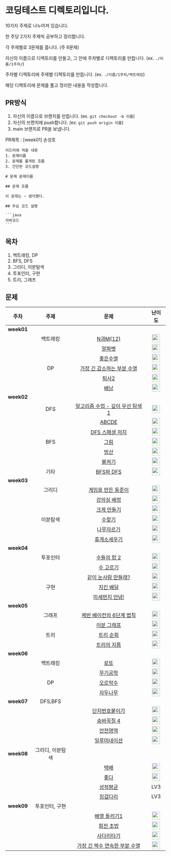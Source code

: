 # 코딩테스트 디렉토리입니다.

10가지 주제로 나누어져 있습니다.

한 주당 2가지 주제씩 공부하고 정리합니다.

각 주제별로 3문제를 풉니다. (주 6문제)

자신의 이름으로 디렉토리를 만들고, 그 안에 주차별로 디렉토리를 만듭니다. (ex. `./이름/1주차/`)

주차별 디렉토리에 주제별 디렉토리를 만듭니다. (ex. `./이름/1주차/백트래킹`)

해당 디렉토리에 문제를 풀고 정리한 내용을 작성합니다.

## PR방식

1. 자신의 이름으로 브랜치를 만듭니다. (ex. `git checkout -b 이름`)
2. 자신의 브랜치에 push합니다. (ex. `git push origin 이름`)
3. main 브랜치로 PR을 보냅니다.

PR제목 : [week01] 손성호

````
리드미에 적을 내용
1. 문제이름
2. 문제를 풀게된 흐름
3. 간단한 코드설명

# 문제 문제이름

## 문제 흐름

이 문제는 ~ 생각했다.

## 주요 코드 설명

```java
자바코드
```

````

## 목차

1. 백트래킹, DP
2. BFS, DFS
3. 그리디, 이분탐색
4. 투포인터, 구현
5. 트리, 그래프

## 문제

| 주차 | 주제 | 문제 | 난이도 |
| :-: | :-: | :--: | :--: |
| **week01**|
| | 백트래킹 | [N과M(12)](https://www.acmicpc.net/problem/15666) | <img src="https://static.solved.ac/tier_small/9.svg" height="25" align="center"/> |
| | | [알파벳](https://www.acmicpc.net/problem/1987) | <img src="https://static.solved.ac/tier_small/12.svg" height="25" align="center"/> |
| | | [좋은수열](https://www.acmicpc.net/problem/2661) | <img src="https://static.solved.ac/tier_small/12.svg" height="25" align="center"/> |
| | DP | [가장 긴 감소하는 부분 수열](https://www.acmicpc.net/problem/11722) | <img src="https://static.solved.ac/tier_small/9.svg" height="25" align="center"/> |
| | | [퇴사2](https://www.acmicpc.net/problem/15486) | <img src="https://static.solved.ac/tier_small/11.svg" height="25" align="center"/> |
| | | [배낭](https://www.acmicpc.net/problem/12865) | <img src="https://static.solved.ac/tier_small/11.svg" height="25" align="center"/> |
| **week02**|
| | DFS | [알고리즘 수업 - 깊이 우선 탐색 1](https://www.acmicpc.net/problem/24479) | <img src="https://static.solved.ac/tier_small/9.svg" height="25" align="center"/> |
| | | [ABCDE](https://www.acmicpc.net/problem/13023) | <img src="https://static.solved.ac/tier_small/12.svg" height="25" align="center"/> |
| | | [DFS 스페셜 저지](https://www.acmicpc.net/problem/16964) | <img src="https://static.solved.ac/tier_small/13.svg" height="25" align="center"/> |
| | BFS | [그림](https://www.acmicpc.net/problem/1926) | <img src="https://static.solved.ac/tier_small/10.svg" height="25" align="center"/> |
| | | [빙산](https://www.acmicpc.net/problem/2573) | <img src="https://static.solved.ac/tier_small/12.svg" height="25" align="center"/> |
| | | [불켜기](https://www.acmicpc.net/problem/11967) | <img src="https://static.solved.ac/tier_small/14.svg" height="25" align="center"/> |
| | 기타 | [BFS와 DFS](https://www.acmicpc.net/problem/1260) | <img src="https://static.solved.ac/tier_small/9.svg" height="25" align="center"/> |
| **week03**|
| | 그리디 | [게임을 만든 동준이](https://www.acmicpc.net/problem/2847) | <img src="https://static.solved.ac/tier_small/7.svg" height="25" align="center"/> |
| | | [강의실 배정](https://www.acmicpc.net/problem/11000) | <img src="https://static.solved.ac/tier_small/11.svg" height="25" align="center"/> |
| | | [크게 만들기](https://www.acmicpc.net/problem/2812) | <img src="https://static.solved.ac/tier_small/13.svg" height="25" align="center"/> |
| | 이분탐색 | [수찾기](https://www.acmicpc.net/problem/1920) | <img src="https://static.solved.ac/tier_small/7.svg" height="25" align="center"/> |
| | | [나무자르기](https://www.acmicpc.net/problem/2805) | <img src="https://static.solved.ac/tier_small/9.svg" height="25" align="center"/> |
| | | [휴게소세우기](https://www.acmicpc.net/problem/1477) | <img src="https://static.solved.ac/tier_small/12.svg" height="25" align="center"/> |
| **week04**|
| | 투포인터 | [수들의 합 2](https://www.acmicpc.net/problem/2003) | <img src="https://static.solved.ac/tier_small/7.svg" height="25" align="center"/> |
| | | [수 고르기](https://www.acmicpc.net/problem/2230) | <img src="https://static.solved.ac/tier_small/11.svg" height="25" align="center"/> |
| | | [같이 눈사람 만들래?](https://www.acmicpc.net/problem/20366) | <img src="https://static.solved.ac/tier_small/13.svg" height="25" align="center"/> |
| | 구현 | [치킨 배달](https://www.acmicpc.net/problem/15686) | <img src="https://static.solved.ac/tier_small/11.svg" height="25" align="center"/> |
| | | [미세먼지 안녕!](https://www.acmicpc.net/problem/17144) | <img src="https://static.solved.ac/tier_small/13.svg" height="25" align="center"/> |
| **week05**|
| | 그래프 | [케빈 베이컨의 6단계 법칙](https://www.acmicpc.net/problem/1389) | <img src="https://static.solved.ac/tier_small/10.svg" height="25" align="center"/> |
| | | [이분 그래프](https://www.acmicpc.net/problem/1707) | <img src="https://static.solved.ac/tier_small/12.svg" height="25" align="center"/> |
| | 트리 | [트리 순회](https://www.acmicpc.net/problem/1991) | <img src="https://static.solved.ac/tier_small/10.svg" height="25" align="center"/> |
| | | [트리의 지름](https://www.acmicpc.net/problem/1967) | <img src="https://static.solved.ac/tier_small/12.svg" height="25" align="center"/> |
| **week06**|
| | 백트래킹 | [로또](https://www.acmicpc.net/problem/6603) | <img src="https://static.solved.ac/tier_small/9.svg" height="25" align="center"/> |
| | | [무기공학](https://www.acmicpc.net/problem/18430) | <img src="https://static.solved.ac/tier_small/12.svg" height="25" align="center"/> |
| | DP | [오르막수](https://www.acmicpc.net/problem/11057) | <img src="https://static.solved.ac/tier_small/10.svg" height="25" align="center"/> |
| | | [자두나무](https://www.acmicpc.net/problem/2240) | <img src="https://static.solved.ac/tier_small/11.svg" height="25" align="center"/> |
| **week07**| DFS,BFS |
| | | [단지번호붙이기](https://www.acmicpc.net/problem/2667) | <img src="https://static.solved.ac/tier_small/10.svg" height="25" align="center"/> |
| |  | [숨바꼭질 4](https://www.acmicpc.net/problem/13913) | <img src="https://static.solved.ac/tier_small/12.svg" height="25" align="center"/> |
| | | [안전영역](https://www.acmicpc.net/problem/2468) | <img src="https://static.solved.ac/tier_small/10.svg" height="25" align="center"/> |
| | | [일루미네이션](https://www.acmicpc.net/problem/5547) | <img src="https://static.solved.ac/tier_small/12.svg" height="25" align="center"/> |
| **week08**| 그리디, 이분탐색 |
| | | [택배](https://www.acmicpc.net/problem/8980) | <img src="https://static.solved.ac/tier_small/15.svg" height="25" align="center"/> |
| |  | [좋다](https://www.acmicpc.net/problem/1253) | <img src="https://static.solved.ac/tier_small/12.svg" height="25" align="center"/> |
| | | [성적평균](https://softeer.ai/practice/6294) | LV3|
| | | [징검다리](https://softeer.ai/practice/6293) | LV3|
| **week09**| 투포인터, 구현 |
| | | [배열 돌리기1](https://www.acmicpc.net/problem/16926) | <img src="https://static.solved.ac/tier_small/11.svg" height="25" align="center"/> |
| |  | [회전 초밥](https://www.acmicpc.net/problem/15961) | <img src="https://static.solved.ac/tier_small/12.svg" height="25" align="center"/> |
| | | [사다리타기](https://www.acmicpc.net/problem/2469) | <img src="https://static.solved.ac/tier_small/11.svg" height="25" align="center"/> |
| | | [가장 긴 짝수 연속한 부분 수열](https://www.acmicpc.net/problem/22862) | <img src="https://static.solved.ac/tier_small/11.svg" height="25" align="center"/> |
